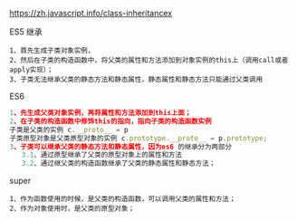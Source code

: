 https://zh.javascript.info/class-inheritancex

ES5 继承
```
1、首先生成子类对象实例，
2、然后在子类的构造函数中，将父类的属性和方法添加到对象实例的this上（调用call或者apply实现）；
3、子类无法继承父类的静态方法和静态属性，静态属性和静态方法只能通过父类调用
```

ES6
```javaScript
1、先生成父类对象实例，再将属性和方法添加到this上面；
2、在子类的构造函数中修饰this的指向，指向子类的构造函数实例
子类是父类的实例 c.__proto__ = p
子类原型对象是父类原型对象的实例 c.prototype.__proto__ = p.prototype;
3、子类可以继承父类的静态方法和静态属性，因为es6 的继承分为两部分
   3.1、通过原型继承了父类的原型对象上的属性和方法
   3.2、通过继父类的构造函数继承了父类的静态属性和静态方法；
```

super
```
1、作为函数使用的时候，是父类的构造函数，可以调用父类的属性和方法；
2、作为对象使用时，是父类的原型对象；
```
